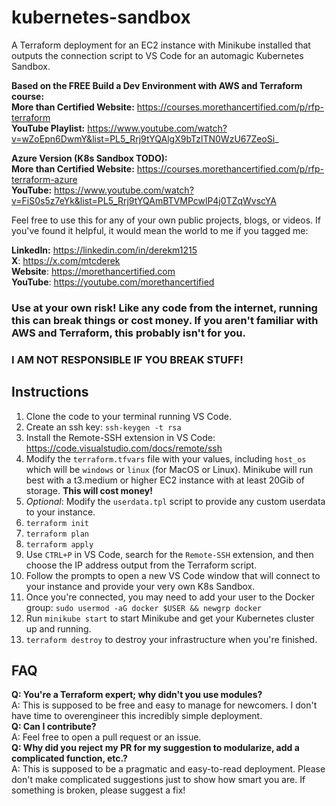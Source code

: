 # kubernetes-sandbox
A Terraform deployment for an EC2 instance with Minikube installed that outputs the connection script to VS Code for an automagic Kubernetes Sandbox. 

**Based on the FREE Build a Dev Environment with AWS and Terraform course:**  
**More than Certified Website:** https://courses.morethancertified.com/p/rfp-terraform  
**YouTube Playlist:** https://www.youtube.com/watch?v=wZoEpn6DwmY&list=PL5_Rrj9tYQAlgX9bTzlTN0WzU67ZeoSi_  

**Azure Version (K8s Sandbox TODO):**   
**More than Certified Website:** https://courses.morethancertified.com/p/rfp-terraform-azure  
**YouTube:** https://www.youtube.com/watch?v=FiS0s5z7eYk&list=PL5_Rrj9tYQAmBTVMPcwlP4j0TZqWvscYA  

Feel free to use this for any of your own public projects, blogs, or videos. If you've found it helpful, it would mean the world to me if you tagged me:  

**LinkedIn:** https://linkedin.com/in/derekm1215  
**X**: https://x.com/mtcderek  
**Website**: https://morethancertified.com  
**YouTube**: https://youtube.com/morethancertified  

### Use at your own risk! Like any code from the internet, running this can break things or cost money. If you aren't familiar with AWS and Terraform, this probably isn't for you.  
### I AM NOT RESPONSIBLE IF YOU BREAK STUFF!   

## Instructions  
1. Clone the code to your terminal running VS Code.  
3. Create an ssh key: `ssh-keygen -t rsa`  
4. Install the Remote-SSH extension in VS Code: https://code.visualstudio.com/docs/remote/ssh   
5. Modify the `terraform.tfvars` file with your values, including `host_os` which will be `windows` or `linux` (for MacOS or Linux). Minikube will run best with a t3.medium or higher EC2 instance with at least 20Gib of storage. **This will cost money!**  
6. *Optional*: Modify the `userdata.tpl` script to provide any custom userdata to your instance.   
7. `terraform init`  
8. `terraform plan`  
9. `terraform apply`  
10. Use `CTRL+P` in VS Code, search for the `Remote-SSH` extension, and then choose the IP address output from the Terraform script.  
11. Follow the prompts to open a new VS Code window that will connect to your instance and provide your very own K8s Sandbox.
12. Once you're connected, you may need to add your user to the Docker group: `sudo usermod -aG docker $USER && newgrp docker`
13. Run `minikube start` to start Minikube and get your Kubernetes cluster up and running. 
14. `terraform destroy` to destroy your infrastructure when you're finished.  

## FAQ  
**Q: You're a Terraform expert; why didn't you use modules?**  
A: This is supposed to be free and easy to manage for newcomers. I don't have time to overengineer this incredibly simple deployment.   
**Q: Can I contribute?**  
A: Feel free to open a pull request or an issue.   
**Q: Why did you reject my PR for my suggestion to modularize, add a complicated function, etc.?**  
A: This is supposed to be a pragmatic and easy-to-read deployment. Please don't make complicated suggestions just to show how smart you are. If something is broken, please suggest a fix!  



